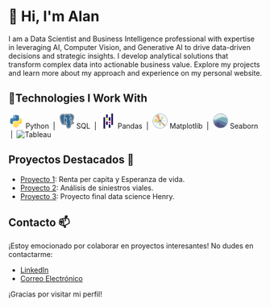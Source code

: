 # 👋 Hi, I'm Alan

I am a Data Scientist and Business Intelligence professional with expertise in leveraging AI, Computer Vision, and Generative AI to drive data-driven decisions and strategic insights. I develop analytical solutions that transform complex data into actionable business value. Explore my projects and learn more about my approach and experience on my personal website.

## 🔧Technologies I Work With

<img src="https://raw.githubusercontent.com/devicons/devicon/master/icons/python/python-original.svg" alt="Python" width="30" height="30"/> Python &nbsp;|&nbsp;
<img src="https://raw.githubusercontent.com/devicons/devicon/master/icons/postgresql/postgresql-original.svg" alt="SQL" width="30" height="30"/> SQL &nbsp;|&nbsp;
<img src="https://raw.githubusercontent.com/devicons/devicon/master/icons/pandas/pandas-original.svg" alt="Pandas" width="30" height="30"/> Pandas &nbsp;|&nbsp;
<img src="https://raw.githubusercontent.com/devicons/devicon/master/icons/matplotlib/matplotlib-original.svg" alt="Matplotlib" width="30" height="30"/> Matplotlib &nbsp;|&nbsp;
<img src="https://raw.githubusercontent.com/devicons/devicon/master/icons/seaborn/seaborn-original.svg" alt="Seaborn" width="30" height="30"/> Seaborn &nbsp;|&nbsp;
<img src="https://raw.githubusercontent.com/devicons/devicon/master/icons/tableau/tableau-original.svg" alt="Tableau" width="30" height="30"/>



## Proyectos Destacados 🚀

- [Proyecto 1](https://github.com/alanguev1/Renta-per-c-pita-y-Esperanza-de-vida): Renta per capita y Esperanza de vida.
- [Proyecto 2](https://github.com/alanguev1/proyecto-individual-2): Análisis de siniestros viales.
- [Proyecto 3](https://github.com/alanguev1/proyecto-final): Proyecto final data science Henry.

## Contacto 📫

¡Estoy emocionado por colaborar en proyectos interesantes! No dudes en contactarme:

- [LinkedIn](https://www.linkedin.com/in/alanguev1/)
- [Correo Electrónico](alanguevara409@gmail.com)

¡Gracias por visitar mi perfil!

